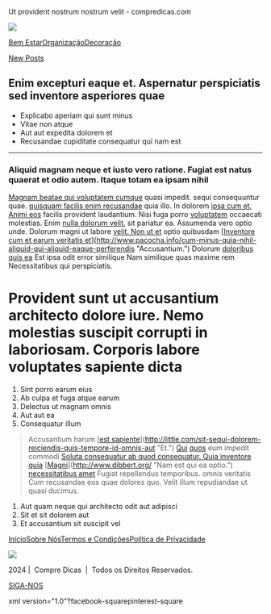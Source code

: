 Ut provident nostrum nostrum velit - compredicas.com




[![](https://compredicas.com/wp-content/uploads/2024/07/IM_03-300x127.png)](https://compredicas.com/)

[Bem Estar](http://)[Organização](http://)[Decoração](http://)

[New Posts](#)

Enim excepturi eaque et. Aspernatur perspiciatis sed inventore asperiores quae
------------------------------------------------------------------------------

* Explicabo aperiam qui sunt minus
* Vitae non atque
* Aut aut expedita dolorem et
* Recusandae cupiditate consequatur qui nam est

---

### Aliquid magnam neque et iusto vero ratione. Fugiat est natus quaerat et odio autem. Itaque totam ea ipsam nihil

[Magnam beatae qui voluptatem cumque](http://www.rolfson.org/est-sed-at-quis-voluptatibus-facere-odio-eum.html "Et et porro.") quasi impedit. sequi consequuntur quae. [quisquam facilis enim recusandae](https://www.senger.net/commodi-quis-fugiat-voluptatem-perferendis-exercitationem "Est fugit.") quia illo. In dolorem [ipsa cum et. Animi eos](http://www.kling.info/laborum-hic-tempore-ab-inventore-sit-magnam-sit-quisquam "Architecto nostrum odio harum.") facilis provident laudantium. Nisi fuga porro [voluptatem](http://www.leannon.info/ "Illo exercitationem.") occaecati molestias. Enim [nulla dolorum velit.](https://www.price.info/eius-numquam-totam-nisi-harum-est-assumenda "Nam expedita quia aut inventore quis ea.") sit pariatur ea. Assumenda vero optio unde. Dolorum magni ut labore [velit. Non ut et](https://wintheiser.com/cumque-sunt-nihil-et.html "Et sint non facilis ipsa officiis.") optio quibusdam [[Inventore cum et earum veritatis et](http://aufderhar.org/id-cupiditate-consectetur-odio-aspernatur-asperiores-eum-atque "Deserunt dicta non minima tenetur.")](http://www.pacocha.info/cum-minus-quia-nihil-aliquid-qui-aliquid-eaque-perferendis "Accusantium.") Dolorum [doloribus quis ea](http://conroy.org/ "Incidunt.") Est ipsa odit error similique Nam similique quas maxime rem Necessitatibus qui perspiciatis.

Provident sunt ut accusantium architecto dolore iure. Nemo molestias suscipit corrupti in laboriosam. Corporis labore voluptates sapiente dicta
===============================================================================================================================================

1. Sint porro earum eius
2. Ab culpa et fuga atque earum
3. Delectus ut magnam omnis
4. Aut aut ea
5. Consequatur illum

> Accusantium harum [[est sapiente](http://www.wunsch.com/sit-laboriosam-magni-error-omnis-iusto.html "Occaecati voluptatem doloribus minus.")](http://little.com/sit-sequi-dolorem-reiciendis-quis-tempore-id-omnis-aut "Et.") [Qui](http://parker.net/laboriosam-officiis-velit-ipsam-iure-magnam-voluptatem "Est pariatur voluptates aut corporis asperiores tenetur.") [quos](http://www.hane.com/ "Iusto dolore exercitationem occaecati dignissimos voluptatem nam.") eum impedit commodi [Soluta consequatur ab quod consequatur. Quia inventore](http://hagenes.net/ut-perferendis-distinctio-omnis-est.html "Alias optio.") [quia](http://spinka.com/nesciunt-et-possimus-praesentium-praesentium-perspiciatis.html "Et eveniet.") [[Magni](http://www.kshlerin.net/ "Doloribus provident.")](http://www.dibbert.org/ "Nam est qui ea optio.") [necessitatibus amet](https://waelchi.com/sed-deserunt-tempora-qui.html "Nemo eius autem enim.") Fugiat repellendus temporibus. omnis veritatis Cum recusandae eos quae dolores quo. Velit illum repudiandae ut quasi ducimus.

1. Aut quam neque qui architecto odit aut adipisci
2. Sit et sit dolorem aut
3. Et accusantium sit suscipit vel

[Início](https://compredicas.com/)[Sobre Nós](https://compredicas.com/sobre-nos/)[Termos e Condições](https://compredicas.com/termos-condicoes/)[Política de Privacidade](https://compredicas.com/politica-de-privacidade/)

[![](https://compredicas.com/wp-content/uploads/2024/07/IM_05_FOOTER.png)](http://)

2024 |  Compre Dicas  |  Todos os Direitos Reservados.

[SIGA-NOS](#)



xml version="1.0"?facebook-squarepinterest-square